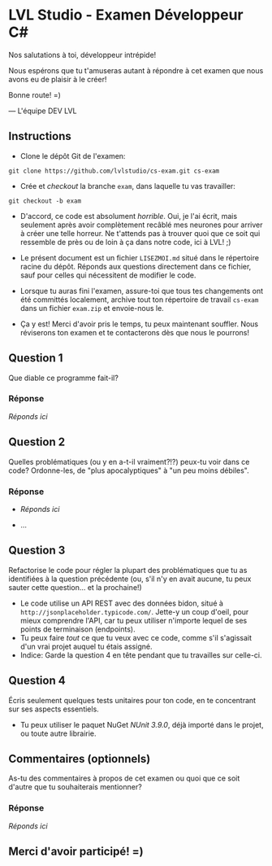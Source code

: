 # LVL Studio - Examen Développeur C# #

Nos salutations à toi, développeur intrépide!

Nous espérons que tu t'amuseras autant à répondre à cet examen que nous avons eu de plaisir à le créer!

Bonne route! =)

— L'équipe DEV LVL

## Instructions

- Clone le dépôt Git de l'examen:

```
git clone https://github.com/lvlstudio/cs-exam.git cs-exam
```

- Crée et *checkout* la branche `exam`, dans laquelle tu vas travailler:

```
git checkout -b exam
```

- D'accord, ce code est absolument *horrible*. Oui, je l'ai écrit, mais seulement après avoir complètement recâblé mes neurones pour arriver à créer une telle horreur. Ne t'attends pas à trouver quoi que ce soit qui ressemble de près ou de loin à ça dans notre code, ici à LVL! ;)
- Le présent document est un fichier `LISEZMOI.md` situé dans le répertoire racine du dépôt. Réponds aux questions directement dans ce fichier, sauf pour celles qui nécessitent de modifier le code.
- Lorsque tu auras fini l'examen, assure-toi que tous tes changements ont été committés localement, archive tout ton répertoire de travail `cs-exam` dans un fichier `exam.zip` et envoie-nous le.


- Ça y est! Merci d'avoir pris le temps, tu peux maintenant souffler. Nous réviserons ton examen et te contacterons dès que nous le pourrons!

## Question 1

Que diable ce programme fait-il?

### Réponse

*Réponds ici*

## Question 2

Quelles problématiques (ou y en a-t-il vraiment?!?) peux-tu voir dans ce code? Ordonne-les, de "plus apocalyptiques" à "un peu moins débiles".

### Réponse

- *Réponds ici*


- ...

## Question 3

Refactorise le code pour régler la plupart des problématiques que tu as identifiées à la question précédente (ou, s'il n'y en avait aucune, tu peux sauter cette question… et la prochaine!)

- Le code utilise un API REST avec des données bidon, situé à `http://jsonplaceholder.typicode.com/`. Jette-y un coup d'oeil, pour mieux comprendre l'API, car tu peux utiliser n'importe lequel de ses points de terminaison (endpoints).
- Tu peux faire *tout* ce que tu veux avec ce code, comme s'il s'agissait d'un vrai projet auquel tu étais assigné.
- Indice: Garde la question 4 en tête pendant que tu travailles sur celle-ci.


## Question 4

Écris seulement quelques tests unitaires pour ton code, en te concentrant sur ses aspects essentiels.

- Tu peux utiliser le paquet NuGet *NUnit 3.9.0*, déjà importé dans le projet, ou toute autre librairie.

## Commentaires (optionnels)

As-tu des commentaires à propos de cet examen ou quoi que ce soit d'autre que tu souhaiterais mentionner?

### Réponse

*Réponds ici*

## Merci d'avoir participé! =)